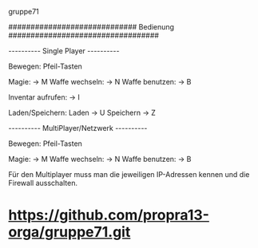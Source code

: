 gruppe71

#############################  Bedienung  ##################################

---------- Single Player ----------

Bewegen: Pfeil-Tasten

Magie: -> M
Waffe wechseln: -> N
Waffe benutzen: -> B

Inventar aufrufen: -> I

Laden/Speichern: Laden -> U Speichern -> Z


---------- MultiPlayer/Netzwerk ----------

Bewegen: Pfeil-Tasten

Magie: -> M
Waffe wechseln: -> N
Waffe benutzen: -> B

Für den Multiplayer muss man die jeweiligen IP-Adressen kennen und die Firewall ausschalten.

https://github.com/propra13-orga/gruppe71.git
========
